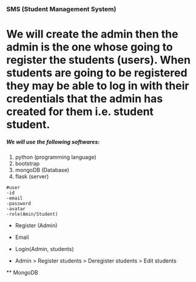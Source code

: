 ### SMS (Student Management System)

# We will create the admin then the admin is the one whose going to register the students (users). When students are going to be registered they may be able to log in with their credentials that the admin has created for them i.e. student student.

##### We will use the following softwares:

1. python (programming language)
2. bootstrap
3. mongoDB (Database)
4. flask (server)

```shell
#user
-id
-email
-password
-avatar
-role(Amin/Student)
```

- Register (Admin)
- Email
- Login(Admin, students)

- Admin > Register students > Deregister students > Edit students

\*\* MongoDB
